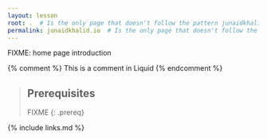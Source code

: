 ```yaml
---
layout: lesson
root: .  # Is the only page that doesn't follow the pattern junaidkhalid.io
permalink: junaidkhalid.io  # Is the only page that doesn't follow the pattern /:path/index.html
---
```

FIXME: home page introduction

<!-- this is an html comment -->

{% comment %} This is a comment in Liquid {% endcomment %}

> ## Prerequisites
>
> FIXME
{: .prereq}

{% include links.md %}
